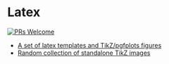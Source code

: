 # Latex

[![PRs Welcome](https://img.shields.io/badge/PRs-welcome-brightgreen.svg?style=flat-square)](http://makeapullrequest.com)


* [A set of latex templates and TikZ/pgfplots figures](https://github.com/jviquerat/latex_recipes)
* [Random collection of standalone TikZ images](https://github.com/janosh/tikz)